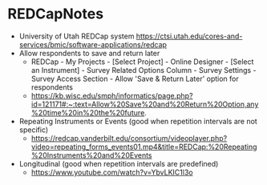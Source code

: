 # REDCapNotes

* University of Utah REDCap system https://ctsi.utah.edu/cores-and-services/bmic/software-applications/redcap
* Allow respondents to save and return later
  * REDCap - My Projects - [Select Project] - Online Designer - [Select an Instrument] - Survey Related Options Column - Survey Settings - Survey Access Section - Allow 'Save & Return Later' option for respondents
  * https://kb.wisc.edu/smph/informatics/page.php?id=121171#:~:text=Allow%20Save%20and%20Return%20Option,any%20time%20in%20the%20future.
* Repeating Instruments or Events (good when repetition intervals are not specific)
  * https://redcap.vanderbilt.edu/consortium/videoplayer.php?video=repeating_forms_events01.mp4&title=REDCap:%20Repeating%20Instruments%20and%20Events
* Longitudinal (good when repetition intervals are predefined)
  * https://www.youtube.com/watch?v=YbvLKIC1l3o
